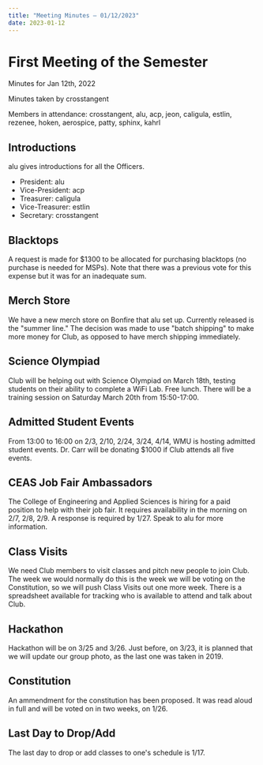 ```yaml
---
title: "Meeting Minutes – 01/12/2023"
date: 2023-01-12
---
```

# First Meeting of the Semester

Minutes for Jan 12th, 2022

Minutes taken by crosstangent

Members in attendance: crosstangent, alu, acp, jeon, caligula, estlin, rezenee, hoken, aerospice, patty, sphinx, kahrl

## Introductions

alu gives introductions for all the Officers.
 * President: alu
 * Vice-President: acp
 * Treasurer: caligula
 * Vice-Treasurer: estlin
 * Secretary: crosstangent

## Blacktops

A request is made for $1300 to be allocated for purchasing blacktops (no purchase is needed for MSPs). Note that there was a previous vote for this expense but it was for an inadequate sum.

## Merch Store

We have a new merch store on Bonfire that alu set up. Currently released is the "summer line." The decision was made to use "batch shipping" to make more money for Club, as opposed to have merch shipping immediately.

## Science Olympiad

Club will be helping out with Science Olympiad on March 18th, testing students on their ability to complete a WiFi Lab. Free lunch. There will be a training session on Saturday March 20th from 15:50-17:00.

## Admitted Student Events

From 13:00 to 16:00 on 2/3, 2/10, 2/24, 3/24, 4/14, WMU is hosting admitted student events. Dr. Carr will be donating $1000 if Club attends all five events.

## CEAS Job Fair Ambassadors

The College of Engineering and Applied Sciences is hiring for a paid position to help with their job fair. It requires availability in the morning on 2/7, 2/8, 2/9. A response is required by 1/27. Speak to alu for more information.

## Class Visits

We need Club members to visit classes and pitch new people to join Club. The week we would normally do this is the week we will be voting on the Constitution, so we will push Class Visits out one more week. There is a spreadsheet available for tracking who is available to attend and talk about Club.

## Hackathon

Hackathon will be on 3/25 and 3/26. Just before, on 3/23, it is planned that we will update our group photo, as the last one was taken in 2019.

## Constitution

An ammendment for the constitution has been proposed. It was read aloud in full and will be voted on in two weeks, on 1/26.

## Last Day to Drop/Add

The last day to drop or add classes to one's schedule is 1/17.